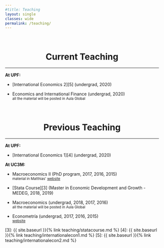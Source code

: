 ```yaml
---
#title: Teaching
layout: single
classes: wide
permalink: /teaching/
---
```

<br/> 


# <center> Current Teaching </center>
- - -

**At UPF:**

  * [International Economics 2][5] (undergrad, 2020)

  * Economics and International Finance (undergrad, 2020)<br/> 
   <sup> all the material will be  posted in Aula Global<sup>    

<br/> 


# <center> Previous Teaching </center>
- - -

**At UPF:**

  * [International Economics 1][4] (undergrad, 2020)

**At UC3M:**

  * Macroeconomics II (PhD program, 2017, 2016, 2015)<br/> 
   <sup> material in  Matthias' [website][1]<sup>    

  * [Stata Course][3] (Master in Economic Development and Growth - MEDEG, 2018, 2019)

  * Macroeconomics (undergrad, 2018, 2017, 2016) <br/> 
   <sup> all the material will be  posted in Aula Global<sup>    


  * Econometría (undergrad, 2017, 2016, 2015) <br/> 
   <sup> [website][2] <sup>    
  

[1]: http://www.eco.uc3m.es/~mkredler/Teaching_PastCourses.html
[2]: http://www.eco.uc3m.es/docencia/econometria/index.html
[3]: {{ site.baseurl }}{% link teaching/statacourse.md %}
[4]: {{ site.baseurl }}{% link teaching/internationalecon1.md %}
[5]: {{ site.baseurl }}{% link teaching/internationalecon2.md %}


